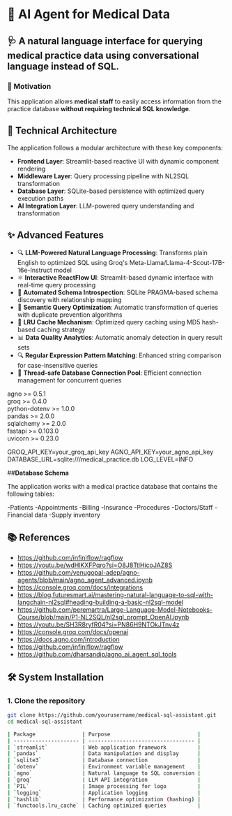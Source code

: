 # 🧠 AI Agent for Medical Data

## 🩺 A natural language interface for querying medical practice data using conversational language instead of SQL.

### 🚀 Motivation

This application allows **medical staff** to easily access information from the practice database **without requiring technical SQL knowledge**.

## 🧱 Technical Architecture

The application follows a modular architecture with these key components:

- **Frontend Layer**: Streamlit-based reactive UI with dynamic component rendering  
- **Middleware Layer**: Query processing pipeline with NL2SQL transformation  
- **Database Layer**: SQLite-based persistence with optimized query execution paths  
- **AI Integration Layer**: LLM-powered query understanding and transformation  


## ✨ Advanced Features

- 🔍 **LLM-Powered Natural Language Processing**: Transforms plain English to optimized SQL using Groq's Meta-Llama/Llama-4-Scout-17B-16e-Instruct model  
- ⚛️ **Interactive ReactFlow UI**: Streamlit-based dynamic interface with real-time query processing  
- 🧠 **Automated Schema Introspection**: SQLite PRAGMA-based schema discovery with relationship mapping  
- 🚀 **Semantic Query Optimization**: Automatic transformation of queries with duplicate prevention algorithms  
- 🧩 **LRU Cache Mechanism**: Optimized query caching using MD5 hash-based caching strategy  
- 📊 **Data Quality Analytics**: Automatic anomaly detection in query result sets  
- 🔍 **Regular Expression Pattern Matching**: Enhanced string comparison for case-insensitive queries  
- 🔄 **Thread-safe Database Connection Pool**: Efficient connection management for concurrent queries  


agno >= 0.5.1  
groq >= 0.4.0  
python-dotenv >= 1.0.0  
pandas >= 2.0.0  
sqlalchemy >= 2.0.0  
fastapi >= 0.103.0  
uvicorn >= 0.23.0  

GROQ_API_KEY=your_groq_api_key
AGNO_API_KEY=your_agno_api_key  
DATABASE_URL=sqlite:///medical_practice.db
LOG_LEVEL=INFO

##**Database Schema**

The application works with a medical practice database that contains the following tables:

-Patients
-Appointments
-Billing
-Insurance
-Procedures
-Doctors/Staff
-Financial data
-Supply inventory

## 📚 References

- https://github.com/infiniflow/ragflow  
- https://youtu.be/wdHlKXFPqro?si=O8J8TtlHicoJAZ8S  
- https://github.com/venugopal-adep/agno-agents/blob/main/agno_agent_advanced.ipynb  
- https://console.groq.com/docs/integrations  
- https://blog.futuresmart.ai/mastering-natural-language-to-sql-with-langchain-nl2sql#heading-building-a-basic-nl2sql-model  
- https://github.com/peremartra/Large-Language-Model-Notebooks-Course/blob/main/P1-NL2SQL/nl2sql_prompt_OpenAI.ipynb  
- https://youtu.be/SH3R8ryfR04?si=PN86H9NTOkJTnv4z
- https://console.groq.com/docs/openai
- https://docs.agno.com/introduction
- https://github.com/infiniflow/ragflow
- https://github.com/dharsandip/agno_ai_agent_sql_tools

## 🛠️ System Installation

### 1. Clone the repository
```bash
git clone https://github.com/yourusername/medical-sql-assistant.git
cd medical-sql-assistant

| Package               | Purpose                            |
| --------------------- | ---------------------------------- |
| `streamlit`           | Web application framework          |
| `pandas`              | Data manipulation and display      |
| `sqlite3`             | Database connection                |
| `dotenv`              | Environment variable management    |
| `agno`                | Natural language to SQL conversion |
| `groq`                | LLM API integration                |
| `PIL`                 | Image processing for logo          |
| `logging`             | Application logging                |
| `hashlib`             | Performance optimization (hashing) |
| `functools.lru_cache` | Caching optimized queries          |


